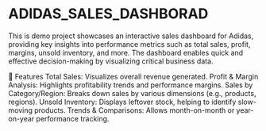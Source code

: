 # ADIDAS_SALES_DASHBORAD
This is demo project showcases an interactive sales dashboard for Adidas, providing key insights into performance metrics such as total sales, profit, margins, unsold inventory, and more. The dashboard enables quick and effective decision-making by visualizing critical business data.

🚀 Features
Total Sales: Visualizes overall revenue generated.
Profit & Margin Analysis: Highlights profitability trends and performance margins.
Sales by Category/Region: Breaks down sales by various dimensions (e.g., products, regions).
Unsold Inventory: Displays leftover stock, helping to identify slow-moving products.
Trends & Comparisons: Allows month-on-month or year-on-year performance tracking.
